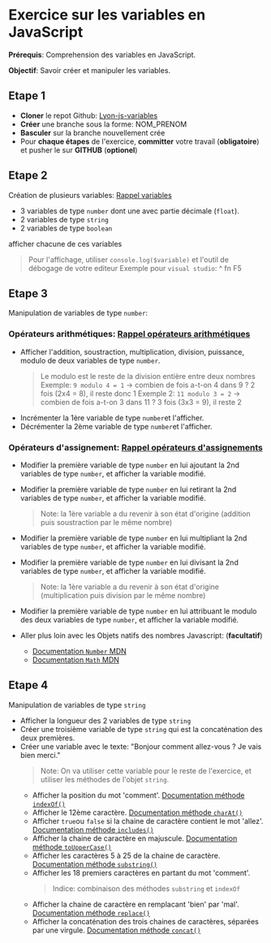 # Exercice sur les variables en JavaScript

**Prérequis**: Comprehension des variables en JavaScript.

**Objectif**: Savoir créer et manipuler les variables.

## Etape 1

- **Cloner** le repot Github: [Lyon-js-variables](https://github.com/EdenSchoolFrance/Lyon-js-variables.git)
- **Créer** une branche sous la forme: NOM_PRENOM
- **Basculer** sur la branche nouvellement crée
- Pour **chaque étapes** de l'exercice, **committer** votre travail (**obligatoire**) et pusher le sur **GITHUB** (**optionel**)

## Etape 2

Création de plusieurs variables: [Rappel variables](https://www.w3schools.com/js/js_variables.asp)

- 3 variables de type `number` dont une avec partie décimale (`float`).
- 2 variables de type `string`
- 2 variables de type `boolean`

afficher chacune de ces variables 

> Pour l'affichage, utiliser `console.log($variable)` et l'outil de débogage de votre editeur
> Exemple pour `visual studio`: ^ fn F5

## Etape 3

Manipulation de variables de type `number`: 

### Opérateurs arithmétiques: [Rappel opérateurs arithmétiques](https://www.w3schools.com/js/js_operators.asp)

- Afficher l'addition, soustraction, multiplication, division, puissance, modulo de deux variables de type `number`.
    > Le modulo est le reste de la division entière entre deux nombres
    > Exemple: `9 modulo 4 = 1` -> combien de fois a-t-on 4 dans 9 ? 2 fois (2x4 = 8), il reste donc 1
    > Exemple 2: `11 modulo 3 = 2` -> combien de fois a-t-on 3 dans 11 ? 3 fois (3x3 = 9), il reste 2
- Incrémenter la 1ère variable de type `number`et l'afficher.
- Décrémenter la 2ème variable de type `number`et l'afficher.

### Opérateurs d'assignement: [Rappel opérateurs d'assignements](https://www.w3schools.com/js/js_assignment.asp)

- Modifier la première variable de type `number` en lui ajoutant la 2nd variables de type `number`, et afficher la variable modifié.
- Modifier la première variable de type `number` en lui retirant la 2nd variables de type `number`, et afficher la variable modifié.
    > Note: la 1ère variable a du revenir à son état d'origine (addition puis soustraction par le même nombre)
- Modifier la première variable de type `number` en lui multipliant la 2nd variables de type `number`, et afficher la variable modifié.
- Modifier la première variable de type `number` en lui divisant la 2nd variables de type `number`, et afficher la variable modifié.
    > Note: la 1ère variable a du revenir à son état d'origine (multiplication puis division par le même nombre)
- Modifier la première variable de type `number` en lui attribuant le modulo des deux variables de type `number`, et afficher la variable modifié.

- Aller plus loin avec les Objets natifs des nombres Javascript: (**facultatif**)
    - [Documentation `Number` MDN](https://developer.mozilla.org/fr/docs/Web/JavaScript/Reference/Objets_globaux/Number)
    - [Documentation `Math` MDN](https://developer.mozilla.org/fr/docs/Web/JavaScript/Reference/Objets_globaux/Math)

## Etape 4

Manipulation de variables de type `string`

- Afficher la longueur des 2 variables de type `string`
- Créer une troisième variable de type `string` qui est la concaténation des deux premières.
- Créer une variable avec le texte: "Bonjour comment allez-vous ? Je vais bien merci."
    > Note: On va utiliser cette variable pour le reste de l'exercice, et utiliser les méthodes de l'objet `string`.
    - Afficher la position du mot 'comment'. [Documentation méthode `indexOf()`](https://developer.mozilla.org/fr/docs/Web/JavaScript/Reference/Objets_globaux/String/indexOf)
    - Afficher le 12ème caractère. [Documentation méthode `charAt()`](https://developer.mozilla.org/fr/docs/Web/JavaScript/Reference/Objets_globaux/String/charAt)
    - Afficher `true`ou `false` si la chaine de caractère contient le mot 'allez'. [Documentation méthode `includes()`](https://developer.mozilla.org/fr/docs/Web/JavaScript/Reference/Objets_globaux/String/includes)
    - Afficher la chaine de caractère en majuscule. [Documentation méthode `toUpperCase()`](https://developer.mozilla.org/fr/docs/Web/JavaScript/Reference/Objets_globaux/String/toUpperCase)
    - Afficher les caractères 5 à 25 de la chaine de caractère. [Documentation méthode `substring()`](https://developer.mozilla.org/fr/docs/Web/JavaScript/Reference/Objets_globaux/String/substring)
    - Afficher les 18 premiers caractères en partant du mot 'comment'. 
        > Indice: combinaison des méthodes `substring` et `indexOf`
    - Afficher la chaine de caractère en remplacant 'bien' par 'mal'. [Documentation méthode `replace()`](https://developer.mozilla.org/fr/docs/Web/JavaScript/Reference/Objets_globaux/String/replace)
    - Afficher la concaténation des trois chaines de caractères, séparées par une virgule. [Documentation méthode `concat()`](https://developer.mozilla.org/fr/docs/Web/JavaScript/Reference/Objets_globaux/Array/concat)